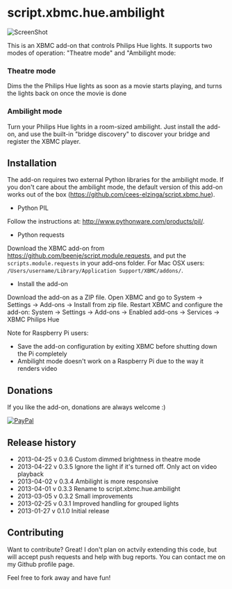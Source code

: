 script.xbmc.hue.ambilight
=========================

![ScreenShot](http://meethue.files.wordpress.com/2013/01/plugin2.png?w=400)

This is an XBMC add-on that controls Philips Hue lights. It supports two modes of operation: "Theatre mode" and "Ambilight mode:

### Theatre mode

Dims the the Philips Hue lights as soon as a movie starts playing, and turns the lights back on once the movie is done

### Ambilight mode

Turn your Philips Hue lights in a room-sized ambilight. Just install the add-on, and use the built-in "bridge discovery" to discover your bridge and register the XBMC player.

Installation
------------

The add-on requires two external Python libraries for the ambilight mode. If you don't care about the ambilight mode, the default version of this add-on works out of the box (https://github.com/cees-elzinga/script.xbmc.hue).

 - Python PIL

Follow the instructions at: http://www.pythonware.com/products/pil/.

 - Python requests

Download the XBMC add-on from https://github.com/beenje/script.module.requests, and put the `scripts.module.requests` in your add-ons folder. For Mac OSX users: `/Users/username/Library/Application Support/XBMC/addons/`.

 - Install the add-on

Download the add-on as a ZIP file. Open XBMC and go to System -> Settings -> Add-ons -> Install from zip file. Restart XBMC and configure the add-on:
System -> Settings -> Add-ons -> Enabled add-ons -> Services -> XBMC Philips Hue

Note for Raspberry Pi users:

 - Save the add-on configuration by exiting XBMC before shutting down the Pi completely
 - Ambilight mode doesn't work on a Raspberry Pi due to the way it renders video

Donations
---------
If you like the add-on, donations are always welcome :)

[![PayPal]( https://www.paypalobjects.com/en_US/i/btn/btn_donate_LG.gif)](https://www.paypal.com/cgi-bin/webscr?cmd=_donations&business=48ZKAZK6QHNGJ&lc=NL&item_name=script%2exbmc%2ehue&currency_code=EUR)

Release history
---------------
  * 2013-04-25 v 0.3.6 Custom dimmed brightness in theatre mode
  * 2013-04-22 v 0.3.5 Ignore the light if it's turned off. Only act on video playback
  * 2013-04-02 v 0.3.4 Ambilight is more responsive
  * 2013-04-01 v 0.3.3 Rename to script.xbmc.hue.ambilight
  * 2013-03-05 v 0.3.2 Small improvements
  * 2013-02-25 v 0.3.1 Improved handling for grouped lights
  * 2013-01-27 v 0.1.0 Initial release

Contributing
------------

Want to contribute? Great! I don't plan on actvily extending this code, but will accept push requests and help with bug reports. You can contact me on my Github profile page.

Feel free to fork away and have fun!
